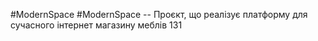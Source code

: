 #ModernSpace
#ModernSpace -- Проєкт, що реалізує платформу для сучасного інтернет магазину меблів
131